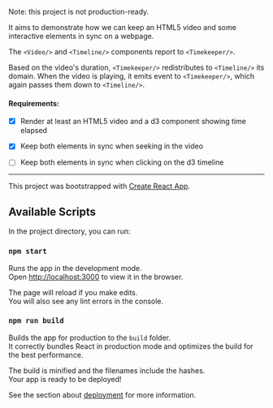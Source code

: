 
Note: this project is not production-ready.

It aims to demonstrate how we can keep an HTML5 video and some interactive elements in sync on a webpage.

The `<Video/>` and `<Timeline/>` components report to `<Timekeeper/>`.

Based on the video's duration, `<Timekeeper/>` redistributes to `<Timeline/>` its domain. When the video is playing, it emits event to `<Timekeeper/>`, which again passes them down to `<Timeline/>`. 

#### Requirements: 
- [x] Render at least an HTML5 video and a d3 component showing time elapsed
- [x] Keep both elements in sync when seeking in the video
- [ ] Keep both elements in sync when clicking on the d3 timeline


---

This project was bootstrapped with [Create React App](https://github.com/facebookincubator/create-react-app).

## Available Scripts

In the project directory, you can run:

### `npm start`

Runs the app in the development mode.<br>
Open [http://localhost:3000](http://localhost:3000) to view it in the browser.

The page will reload if you make edits.<br>
You will also see any lint errors in the console.

### `npm run build`

Builds the app for production to the `build` folder.<br>
It correctly bundles React in production mode and optimizes the build for the best performance.

The build is minified and the filenames include the hashes.<br>
Your app is ready to be deployed!

See the section about [deployment](#deployment) for more information.

